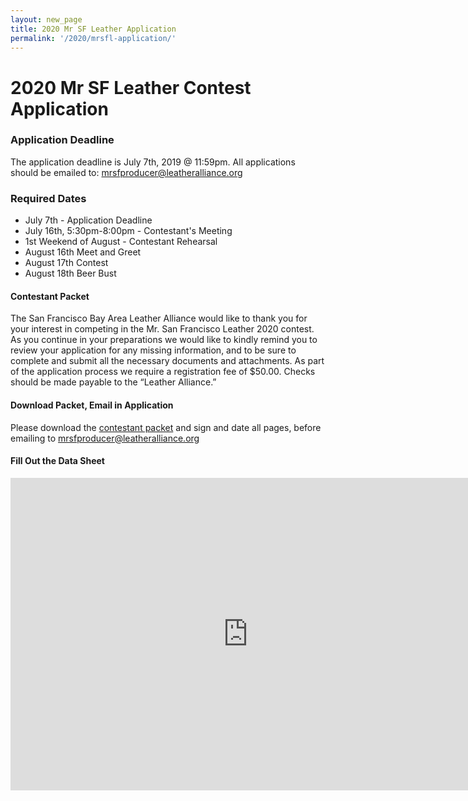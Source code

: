```yaml
---
layout: new_page
title: 2020 Mr SF Leather Application
permalink: '/2020/mrsfl-application/'
---
```


# 2020 Mr SF Leather Contest Application

### Application Deadline

The application deadline is July 7th, 2019 @ 11:59pm. All applications should be emailed to: mrsfproducer@leatheralliance.org

### Required Dates

- July 7th - Application Deadline
- July 16th, 5:30pm-8:00pm - Contestant's Meeting
- 1st Weekend of August - Contestant Rehearsal
- August 16th Meet and Greet
- August 17th Contest
- August 18th Beer Bust

#### Contestant Packet

The San Francisco Bay Area Leather Alliance would like to thank you for your interest in competing in the Mr. San Francisco Leather 2020 contest. As you continue in your preparations we would like to kindly remind you to review your application for any missing information, and to be sure to complete and submit all the necessary documents and attachments. As part of the application process we require a registration fee of $50.00. Checks should be made payable to the “Leather Alliance.”

#### Download Packet, Email in Application
Please download the <a href="/doc/mr_sf_leather_application.pdf">contestant packet</a>
and sign and date all pages, before emailing to mrsfproducer@leatheralliance.org

#### Fill Out the Data Sheet

<iframe src="https://docs.google.com/forms/d/e/1FAIpQLSdG4Bqi9UnbmG-KOIEGnkDkI36DjV8me26WJguyLSFpc90VBg/viewform" width="760" height="500" frameborder="0" marginheight="0" marginwidth="0">Loading...</iframe>
